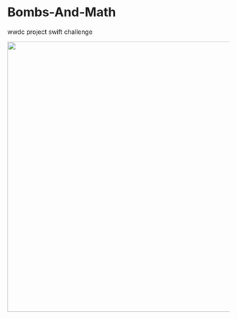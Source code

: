 # Bombs-And-Math
wwdc project swift challenge

<img height="614" width="674" src="https://media.discordapp.net/attachments/1108011461999079467/1114975151168180324/Captura_de_Tela_2023-06-04_as_14.52.31.png?width=1086&height=936](https://media.discordapp.net/attachments/1108011461999079467/1114990786405220352/Captura_de_Tela_2023-06-04_as_15.55.04.png?width=864&height=936" >
</div>

